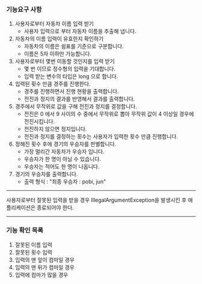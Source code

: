 ### 기능요구 사항

1. 사용자로부터 자동차 이름 입력 받기
   - 사용자 입력으로 부터 자동차 이름을 추출해 냅니다.
2. 자동차의 이름 입력이 유효한지 확인하기 
    - 자동차의 이름은 쉼표를 기준으로 구분합니다.
    - 이름은 5자 이하만 가능합니다.
3. 사용자로부터 몇번 이동할 것인지를 입력 받기
    - 몇 번 이므로 정수형의 입력을 기대합니다.
    - 입력 받는 변수의 타입은 long 으로 합니다.
4. 입력된 횟수 만큼 경주를 진행한다.
    - 경주를 진행하면서 진행 현황을 출력합니다.
    - 전진과 정지의 결과를 반영해서 결과를 출력합니다.
5. 경주에서 무작위로 값을 구해 전진과 정지를 결정합니다.
    - 전진은 0 에서 9 사이의 수 중에서 무작위로 뽑아 무작위 값이 4 이상일 경우에 전진시킵니다.
    - 전진하지 않으면 정지입니다.
    - 전진과 정지를 결정하는 횟수는 사용자가 입력한 횟수 만큼 진행합니다.
6. 정해진 횟수 후에 경기의 우승자를 판별합니다.
    - 가장 멀리간 자동차가 우승자 입니다.
    - 우승자가 한 명이 아닐 수 있습니다.
    - 우승자는 적어도 한 명이 나옵니다.
7. 경기의 우승자를 출력합니다.
    - 출력 형식 : "최종 우승자 : pobi, jun"

----

사용자로부터 잘못된 입력을 받을 경우 IllegalArgumentException을 발생시킨 후 애플리케이션은 종료되어야 한다.

--- 

### 기능 확인 목록

1. 잘못된 이름 입력
2. 잘못된 횟수 입력
3. 입력의 맨 앞이 컴마일 경우
4. 입력의 맨 뒤가 컴마일 경우
5. 입력에 컴마가 많을 경우